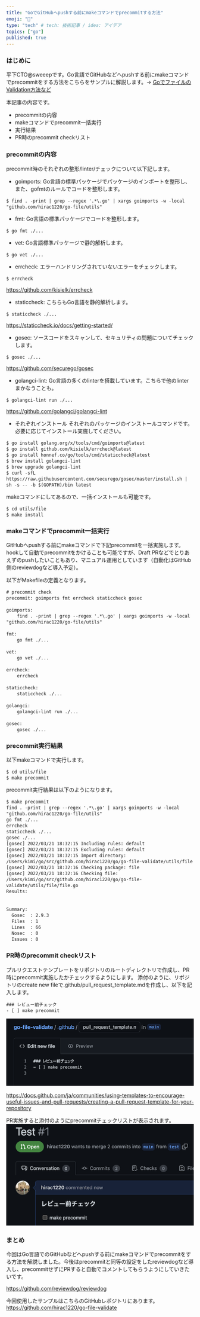 ```yaml
---
title: "GoでGitHubへpushする前にmakeコマンドでprecommitする方法"
emoji: "🧹"
type: "tech" # tech: 技術記事 / idea: アイデア
topics: ["go"]
published: true
---
```



### はじめに
平下CTO@sweeepです。Go言語でGitHubなどへpushする前にmakeコマンドでprecommitをする方法をこちらをサンプルに解説します。→ [GoでファイルのValidation方法など](https://zenn.dev/hirac/articles/dc537f0786cae9)

本記事の内容です。
* precommitの内容
* makeコマンドでprecommit一括実行
* 実行結果
* PR時のprecommit checkリスト

### precommitの内容
precommit時のそれぞれの整形/linter/チェックについて以下記します。

* goimports: Go言語の標準パッケージでパッケージのインポートを整形し、また、gofmtのルールでコードを整形します。
```
$ find . -print | grep --regex '.*\.go' | xargs goimports -w -local "github.com/hirac1220/go-file/utils"
```

* fmt: Go言語の標準パッケージでコードを整形します。
```
$ go fmt ./...
```

* vet: Go言語標準パッケージで静的解析します。
```
$ go vet ./...
```

* errcheck: エラーハンドリングされていないエラーをチェックします。
```
$ errcheck
```

https://github.com/kisielk/errcheck

* staticcheck: こちらもGo言語を静的解析します。
```
$ staticcheck ./...
```

https://staticcheck.io/docs/getting-started/

* gosec: ソースコードをスキャンして、セキュリティの問題についてチェックします。
```
$ gosec ./...
```

https://github.com/securego/gosec

* golangci-lint: Go言語の多くのlinterを搭載しています。こちらで他のlinterまかなうことも。
```
$ golangci-lint run ./...
```

https://github.com/golangci/golangci-lint

* それぞれインストール
それぞれのパッケージのインストールコマンドです。必要に応じてインストール実施してください。
```
$ go install golang.org/x/tools/cmd/goimports@latest
$ go install github.com/kisielk/errcheck@latest
$ go install honnef.co/go/tools/cmd/staticcheck@latest
$ brew install golangci-lint
$ brew upgrade golangci-lint
$ curl -sfL https://raw.githubusercontent.com/securego/gosec/master/install.sh | sh -s -- -b $(GOPATH)/bin latest
```

makeコマンドにしてあるので、一括インストールも可能です。
```
$ cd utils/file
$ make install
```


### makeコマンドでprecommit一括実行
GitHubへpushする前にmakeコマンドで下記precommitを一括実施します。hookして自動でprecommitをかけることも可能ですが、Draft PRなどでとりあえずのpushしたいこともあり、マニュアル運用としています（自動化はGitHub側のreviewdogなど導入予定）。

以下がMakefileの定義となります。
```makefile:utils/file/Makefile
# precommit check
precommit: goimports fmt errcheck staticcheck gosec

goimports:
	find . -print | grep --regex '.*\.go' | xargs goimports -w -local "github.com/hirac1220/go-file/utils"

fmt:
	go fmt ./...

vet:
	go vet ./...

errcheck:
	errcheck

staticcheck:
	staticcheck ./...

golangci:
	golangci-lint run ./...

gosec:
	gosec ./...
```

### precommit実行結果

以下makeコマンドで実行します。
```
$ cd utils/file
$ make precommit
```

precommit実行結果は以下のようになります。

```
$ make precommit
find . -print | grep --regex '.*\.go' | xargs goimports -w -local "github.com/hirac1220/go-file/utils"
go fmt ./...
errcheck
staticcheck ./...
gosec ./...
[gosec] 2022/03/21 18:32:15 Including rules: default
[gosec] 2022/03/21 18:32:15 Excluding rules: default
[gosec] 2022/03/21 18:32:15 Import directory: /Users/kimi/go/src/github.com/hirac1220/go/go-file-validate/utils/file
[gosec] 2022/03/21 18:32:16 Checking package: file
[gosec] 2022/03/21 18:32:16 Checking file: /Users/kimi/go/src/github.com/hirac1220/go/go-file-validate/utils/file/file.go
Results:


Summary:
  Gosec  : 2.9.3
  Files  : 1
  Lines  : 66
  Nosec  : 0
  Issues : 0

```

### PR時のprecommit checkリスト
プルリクエストテンプレートをリポジトリのルートディレクトリで作成し、PR時にprecommit実施したかチェックするようにします。
添付のように、リポジトリのcreate new fileで.github/pull_request_template.mdを作成し、以下を記入します。

```
### レビュー前チェック
- [ ] make precommit

```

![](/images/4174823c5628b9/pr_template.png)

https://docs.github.com/ja/communities/using-templates-to-encourage-useful-issues-and-pull-requests/creating-a-pull-request-template-for-your-repository

PR実施すると添付のようにprecommitチェックリストが表示されます。
![](/images/4174823c5628b9/pr_check.png)

### まとめ
今回はGo言語でのGitHubなどへpushする前にmakeコマンドでprecommitをする方法を解説しました。今後はprecommitと同等の設定をしたreviewdogなど導入し、precommitせずにPRすると自動でコメントしてもらうようにしていきたいです。

https://github.com/reviewdog/reviewdog

今回使用したサンプルはこちらのGitHubレポジトリにあります。
https://github.com/hirac1220/go-file-validate
